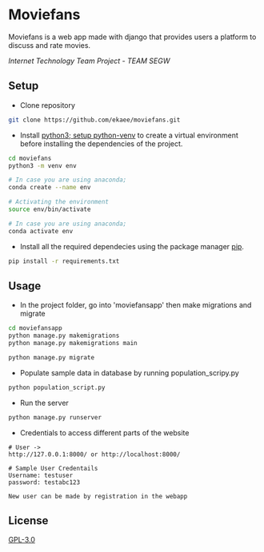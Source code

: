 # Moviefans

Moviefans is a web app made with django that provides users a platform to discuss and rate movies.

*Internet Technology Team Project - TEAM SEGW*

## Setup

- Clone repository

```bash
git clone https://github.com/ekaee/moviefans.git
```

- Install [python3; setup python-venv](https://www.digitalocean.com/community/tutorials/how-to-install-python-3-and-set-up-a-local-programming-environment-on-ubuntu-16-04) to create a virtual environment before installing the dependencies of the project.

```bash
cd moviefans
python3 -m venv env

# In case you are using anaconda;
conda create --name env
```

```bash
# Activating the environment
source env/bin/activate

# In case you are using anaconda;
conda activate env
```

- Install all the required dependecies using the package manager [pip](https://pip.pypa.io/en/stable/).

```bash
pip install -r requirements.txt
```

## Usage

- In the project folder, go into 'moviefansapp' then make migrations and migrate

```bash
cd moviefansapp
python manage.py makemigrations
python manage.py makemigrations main
```
```bash
python manage.py migrate
```

- Populate sample data in database by running population_scripy.py

```bash
python population_script.py
```

- Run the server

```bash
python manage.py runserver
```

- Credentials to access different parts of the website

```
# User ->
http://127.0.0.1:8000/ or http://localhost:8000/

# Sample User Credentails
Username: testuser
password: testabc123

New user can be made by registration in the webapp
```

## License
[GPL-3.0](https://choosealicense.com/licenses/gpl-3.0/)
